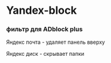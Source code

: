 # Yandex-block

### фильтр для ADblock plus
 
Яндекс почта - удаляет панель вверху

Яндекс диск - скрывает папки
